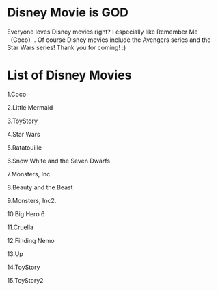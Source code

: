 # Disney Movie is GOD
Everyone loves Disney movies right? I especially like Remember Me（Coco）.
Of course Disney movies include the Avengers series and the Star Wars series!
Thank you for coming! :)


# List of Disney Movies
1.Coco

2.Little Mermaid

3.ToyStory

4.Star Wars

5.Ratatouille

6.Snow White and the Seven Dwarfs

7.Monsters, Inc.

8.Beauty and the Beast

9.Monsters, Inc2.

10.Big Hero 6

11.Cruella

12.Finding Nemo

13.Up

14.ToyStory

15.ToyStory2
